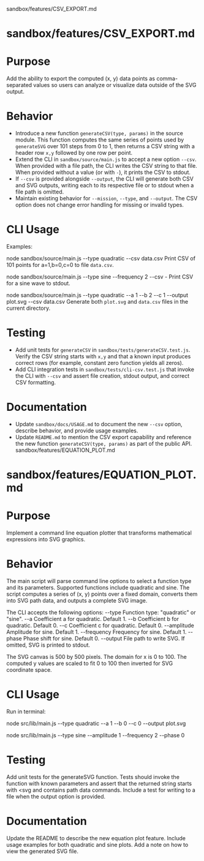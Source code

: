 sandbox/features/CSV_EXPORT.md
# sandbox/features/CSV_EXPORT.md
# Purpose

Add the ability to export the computed (x, y) data points as comma-separated values so users can analyze or visualize data outside of the SVG output.

# Behavior

- Introduce a new function `generateCSV(type, params)` in the source module. This function computes the same series of points used by `generateSVG` over 101 steps from 0 to 1, then returns a CSV string with a header row `x,y` followed by one row per point.
- Extend the CLI in `sandbox/source/main.js` to accept a new option `--csv`. When provided with a file path, the CLI writes the CSV string to that file. When provided without a value (or with `-`), it prints the CSV to stdout.
- If `--csv` is provided alongside `--output`, the CLI will generate both CSV and SVG outputs, writing each to its respective file or to stdout when a file path is omitted.
- Maintain existing behavior for `--mission`, `--type`, and `--output`. The CSV option does not change error handling for missing or invalid types.

# CLI Usage

Examples:

node sandbox/source/main.js --type quadratic --csv data.csv
Print CSV of 101 points for a=1,b=0,c=0 to file `data.csv`.

node sandbox/source/main.js --type sine --frequency 2 --csv -
Print CSV for a sine wave to stdout.

node sandbox/source/main.js --type quadratic --a 1 --b 2 --c 1 --output plot.svg --csv data.csv
Generate both `plot.svg` and `data.csv` files in the current directory.

# Testing

- Add unit tests for `generateCSV` in `sandbox/tests/generateCSV.test.js`. Verify the CSV string starts with `x,y` and that a known input produces correct rows (for example, constant zero function yields all zeros).
- Add CLI integration tests in `sandbox/tests/cli-csv.test.js` that invoke the CLI with `--csv` and assert file creation, stdout output, and correct CSV formatting.

# Documentation

- Update `sandbox/docs/USAGE.md` to document the new `--csv` option, describe behavior, and provide usage examples.
- Update `README.md` to mention the CSV export capability and reference the new function `generateCSV(type, params)` as part of the public API.
sandbox/features/EQUATION_PLOT.md
# sandbox/features/EQUATION_PLOT.md
# Purpose

Implement a command line equation plotter that transforms mathematical expressions into SVG graphics.

# Behavior

The main script will parse command line options to select a function type and its parameters. Supported functions include quadratic and sine. The script computes a series of (x, y) points over a fixed domain, converts them into SVG path data, and outputs a complete SVG image.

The CLI accepts the following options:
  --type    Function type: "quadratic" or "sine".
  --a       Coefficient a for quadratic. Default 1.
  --b       Coefficient b for quadratic. Default 0.
  --c       Coefficient c for quadratic. Default 0.
  --amplitude Amplitude for sine. Default 1.
  --frequency Frequency for sine. Default 1.
  --phase   Phase shift for sine. Default 0.
  --output  File path to write SVG. If omitted, SVG is printed to stdout.

The SVG canvas is 500 by 500 pixels. The domain for x is 0 to 100. The computed y values are scaled to fit 0 to 100 then inverted for SVG coordinate space.

# CLI Usage

Run in terminal:

node src/lib/main.js --type quadratic --a 1 --b 0 --c 0 --output plot.svg

node src/lib/main.js --type sine --amplitude 1 --frequency 2 --phase 0

# Testing

Add unit tests for the generateSVG function. Tests should invoke the function with known parameters and assert that the returned string starts with <svg and contains path data commands. Include a test for writing to a file when the output option is provided.

# Documentation

Update the README to describe the new equation plot feature. Include usage examples for both quadratic and sine plots. Add a note on how to view the generated SVG file.
